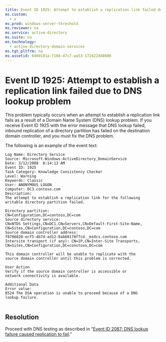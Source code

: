 ```yaml
---
title: Event ID 1925: Attempt to establish a replication link failed due to DNS lookup problem
ms.custom: 
  - x
ms.prod: windows-server-threshold
ms.reviewer: na
ms.service: active-directory
ms.suite: na
ms.technology: 
  - active-directory-domain-services
ms.tgt_pltfrm: na
ms.assetid: 6460101a-f188-47c7-aa53-172422d48606
---
```

# Event ID 1925: Attempt to establish a replication link failed due to DNS lookup problem
This problem typically occurs when an attempt to establish a replication link fails as a result of a Domain Name System \(DNS\) lookup problem. If you receive Event ID 1925 with the error message that DNS lookup failed, inbound replication of a directory partition has failed on the destination domain controller, and you must fix the DNS problem.  
  
 The following is an example of the event text:  
  
```  
Log Name: Directory Service  
Source: Microsoft-Windows-ActiveDirectory_DomainService  
Date: 3/12/2008  8:14:13 AM  
Event ID: 1925  
Task Category: Knowledge Consistency Checker   
Level: Warning  
Keywords: Classic  
User: ANONYMOUS LOGON  
Computer: DC3.contoso.com  
Description:  
The attempt to establish a replication link for the following   
writable directory partition failed.   
  
Directory partition:   
CN=Configuration,DC=contoso,DC=com   
Source directory service:   
CN=NTDS Settings,CN=DC1,CN=Servers,CN=Default-First-Site-Name,  
CN=Sites,CN=Configuration,DC=contoso,DC=com   
Source domain controller address:   
f8786828-ecf5-4b7d-ad12-8ab60178f7cd._msdcs.contoso.com   
Intersite transport (if any): CN=IP,CN=Inter-Site Transports,  
CN=Sites,CN=Configuration,DC=constoso,DC=com  
  
This domain controller will be unable to replicate with the   
source domain controller until this problem is corrected.    
  
User Action   
Verify if the source domain controller is accessible or   
network connectivity is available.   
  
Additional Data   
Error value:   
8524 The DSA operation is unable to proceed because of a DNS   
lookup failure.  
  
```  
  
## Resolution  
 Proceed with DNS testing as described in "[Event ID 2087: DNS lookup failure caused replication to fail](../Topic/Event%20ID%202087:%20DNS%20lookup%20failure%20caused%20replication%20to%20fail.md)."